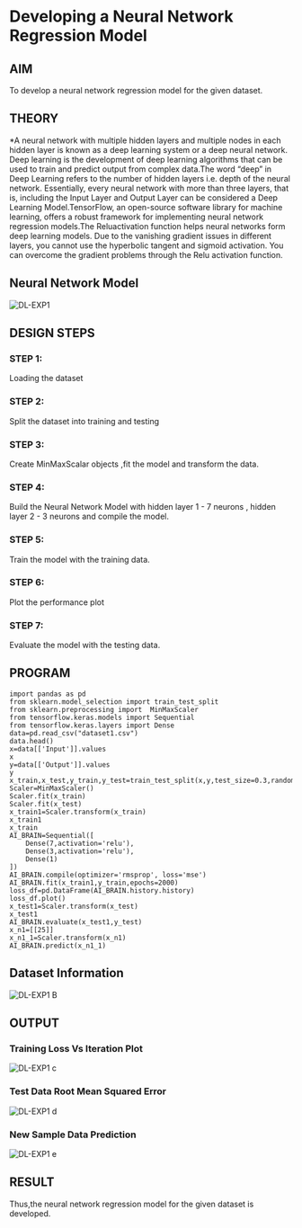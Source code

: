 # Developing a Neural Network Regression Model

## AIM

To develop a neural network regression model for the given dataset.

## THEORY

*A neural network with multiple hidden layers and multiple nodes in each hidden layer is known as a deep learning system or a deep neural network. Deep learning is the development of deep learning algorithms that can be used to train and predict output from complex data.The word “deep” in Deep Learning refers to the number of hidden layers i.e. depth of the neural network. Essentially, every neural network with more than three layers, that is, including the Input Layer and Output Layer can be considered a Deep Learning Model.TensorFlow, an open-source software library for machine learning, offers a robust framework for implementing neural network regression models.The Reluactivation function helps neural networks form deep learning models. Due to the vanishing gradient issues in different layers, you cannot use the hyperbolic tangent and sigmoid activation. You can overcome the gradient problems through the Relu activation function.


## Neural Network Model
![DL-EXP1](https://user-images.githubusercontent.com/75235132/187116816-d04530e6-8b64-41e9-ab1e-12f5612d4130.png)

## DESIGN STEPS

### STEP 1:

Loading the dataset

### STEP 2:

Split the dataset into training and testing

### STEP 3:

Create MinMaxScalar objects ,fit the model and transform the data.

### STEP 4:

Build the Neural Network Model with hidden layer 1 - 7 neurons , hidden layer 2 - 3 neurons and compile the model.

### STEP 5:

Train the model with the training data.

### STEP 6:

Plot the performance plot

### STEP 7:

Evaluate the model with the testing data.

## PROGRAM
```
import pandas as pd
from sklearn.model_selection import train_test_split
from sklearn.preprocessing import  MinMaxScaler
from tensorflow.keras.models import Sequential
from tensorflow.keras.layers import Dense
data=pd.read_csv("dataset1.csv")
data.head()
x=data[['Input']].values
x
y=data[['Output']].values
y
x_train,x_test,y_train,y_test=train_test_split(x,y,test_size=0.3,random_state=33)
Scaler=MinMaxScaler()
Scaler.fit(x_train)
Scaler.fit(x_test)
x_train1=Scaler.transform(x_train)
x_train1
x_train
AI_BRAIN=Sequential([
    Dense(7,activation='relu'),
    Dense(3,activation='relu'),
    Dense(1)
])
AI_BRAIN.compile(optimizer='rmsprop', loss='mse')
AI_BRAIN.fit(x_train1,y_train,epochs=2000)
loss_df=pd.DataFrame(AI_BRAIN.history.history)
loss_df.plot()
x_test1=Scaler.transform(x_test)
x_test1
AI_BRAIN.evaluate(x_test1,y_test)
x_n1=[[25]]
x_n1_1=Scaler.transform(x_n1)
AI_BRAIN.predict(x_n1_1)

```

## Dataset Information

![DL-EXP1 B](https://user-images.githubusercontent.com/75235132/187117590-7aad1278-3f0b-43a3-b850-f876a9700827.png)

## OUTPUT

### Training Loss Vs Iteration Plot

![DL-EXP1 c](https://user-images.githubusercontent.com/75235132/187117649-0ac9ff28-bb98-4066-9d56-067d1b237bd7.png)

### Test Data Root Mean Squared Error

![DL-EXP1 d](https://user-images.githubusercontent.com/75235132/187117711-6eea786c-c39f-45d1-9476-36cb510a5fd7.png)

### New Sample Data Prediction

![DL-EXP1 e](https://user-images.githubusercontent.com/75235132/187117736-7f53098f-515f-4688-b9ca-56739f5c6afb.png)

## RESULT

Thus,the neural network regression model for the given dataset is developed.
